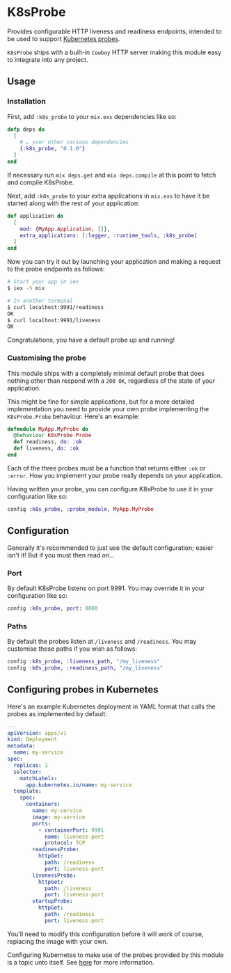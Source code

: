 # K8sProbe

Provides configurable HTTP liveness and readiness endpoints, intended to be used to support
[Kubernetes probes](https://kubernetes.io/docs/tasks/configure-pod-container/configure-liveness-readiness-startup-probes/).

`K8sProbe` ships with a built-in `Cowboy` HTTP server making this module easy to integrate into
any project.

## Usage

### Installation

First, add `:k8s_probe` to your `mix.exs` dependencies like so:

```elixir
defp deps do
  [
    # … your other various dependencies
    {:k8s_probe, "0.1.0"}
  ]
end
```

If necessary run `mix deps.get` and `mix deps.compile` at this point to fetch and compile
K8sProbe.

Next, add `:k8s_probe` to your extra applications in `mix.exs` to have it be started along with the
rest of your application:

```elixir
def application do
  [
    mod: {MyApp.Application, []},
    extra_applications: [:logger, :runtime_tools, :k8s_probe]
  ]
end
```

Now you can try it out by launching your application and making a request to the probe endpoints
as follows:

```sh
# Start your app in iex
$ iex -S mix

# In another terminal
$ curl localhost:9991/readiness
OK
$ curl localhost:9991/liveness
OK
```

Congratulations, you have a default probe up and running!

### Customising the probe

This module ships with a completely minimal default probe that does nothing other than respond
with a `200 OK`, regardless of the state of your application.

This might be fine for simple applications, but for a more detailed implementation you need to
provide your own probe implementing the `K8sProbe.Probe` behaviour.  Here's an example:

```elixir
defmodule MyApp.MyProbe do
  @behaviour K8sProbe.Probe
  def readiness, do: :ok
  def liveness, do: :ok
end
```

Each of the three probes must be a function that returns either `:ok` or `:error`.  How you
implement your probe really depends on your application.

Having written your probe, you can configure K8sProbe to use it in your configuration like so:

```elixir
config :k8s_probe, :probe_module, MyApp.MyProbe
```

## Configuration

Generally it's recommended to just use the default configuration; easier isn't it!  But if you
must then read on...

### Port

By default K8sProbe listens on port 9991.  You may override it in your configuration like so:

```elixir
config :k8s_probe, port: 8080
```

### Paths

By default the probes listen at `/liveness` and `/readiness`.  You may customise these
paths if you wish as follows:

```elixir
config :k8s_probe, :liveness_path, "/my_liveness"
config :k8s_probe, :readiness_path, "/my_liveness"
```

## Configuring probes in Kubernetes

Here's an example Kubernetes deployment in YAML format that calls the probes as implemented by
default:

```yaml
---
apiVersion: apps/v1
kind: Deployment
metadata:
  name: my-service
spec:
  replicas: 1
  selector:
    matchLabels:
      app.kubernetes.io/name: my-service
  template:
    spec:
      containers:
        name: my-service
        image: my-service
        ports:
          - containerPort: 9991
            name: liveness-port
            protocol: TCP
        readinessProbe:
          httpGet:
            path: /readiness
            port: liveness-port
        livenessProbe:
          httpGet:
            path: /liveness
            port: liveness-port
        startupProbe:
          httpGet:
            path: /readiness
            port: liveness-port
```

You'll need to modify this configuration before it will work of course, replacing the image with
your own.

Configuring Kubernetes to make use of the probes provided by this module is a topic unto itself.
See
[here](https://kubernetes.io/docs/tasks/configure-pod-container/configure-liveness-readiness-startup-probes/)
for more information.
